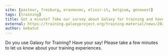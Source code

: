 ```yaml
---
site: [pasteur, freiburg, erasmusmc, elixir-it, belgium, genouest]
tags: [training]
title: Got a minute? Take our survey about Galaxy for training and have your say!
external: https://training.galaxyproject.org/training-material/news/2021/09/29/survey.html
author: bebatut
---
```


Do you use Galaxy for Training? Have your say! Please take a few minutes to let us know about your training experiences.
